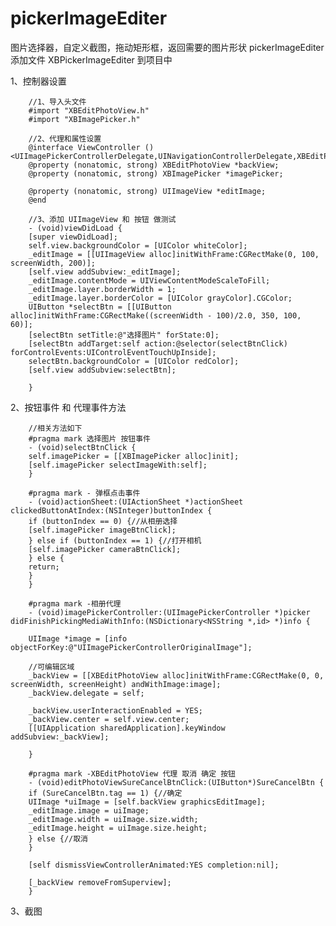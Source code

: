 # pickerImageEditer
图片选择器，自定义截图，拖动矩形框，返回需要的图片形状
pickerImageEditer
添加文件 XBPickerImageEditer 到项目中

1、控制器设置

        //1、导入头文件
        #import "XBEditPhotoView.h"
        #import "XBImagePicker.h"

        //2、代理和属性设置
        @interface ViewController ()<UIImagePickerControllerDelegate,UINavigationControllerDelegate,XBEditPhotoDelegate,UIActionSheetDelegate>
        @property (nonatomic, strong) XBEditPhotoView *backView;
        @property (nonatomic, strong) XBImagePicker *imagePicker;

        @property (nonatomic, strong) UIImageView *editImage;
        @end

        //3、添加 UIImageView 和 按钮 做测试
        - (void)viewDidLoad {
        [super viewDidLoad];
        self.view.backgroundColor = [UIColor whiteColor];
        _editImage = [[UIImageView alloc]initWithFrame:CGRectMake(0, 100, screenWidth, 200)];
        [self.view addSubview:_editImage];
        _editImage.contentMode = UIViewContentModeScaleToFill;
        _editImage.layer.borderWidth = 1;
        _editImage.layer.borderColor = [UIColor grayColor].CGColor;
        UIButton *selectBtn = [[UIButton alloc]initWithFrame:CGRectMake((screenWidth - 100)/2.0, 350, 100, 60)];
        [selectBtn setTitle:@"选择图片" forState:0];
        [selectBtn addTarget:self action:@selector(selectBtnClick) forControlEvents:UIControlEventTouchUpInside];
        selectBtn.backgroundColor = [UIColor redColor];
        [self.view addSubview:selectBtn];

        }

2、按钮事件 和 代理事件方法

        //相关方法如下
        #pragma mark 选择图片 按钮事件
        - (void)selectBtnClick {
        self.imagePicker = [[XBImagePicker alloc]init];
        [self.imagePicker selectImageWith:self];
        }

        #pragma mark - 弹框点击事件
        - (void)actionSheet:(UIActionSheet *)actionSheet clickedButtonAtIndex:(NSInteger)buttonIndex {
        if (buttonIndex == 0) {//从相册选择
        [self.imagePicker imageBtnClick];
        } else if (buttonIndex == 1) {//打开相机
        [self.imagePicker cameraBtnClick];
        } else {
        return;
        }
        }

        #pragma mark -相册代理
        - (void)imagePickerController:(UIImagePickerController *)picker didFinishPickingMediaWithInfo:(NSDictionary<NSString *,id> *)info {

        UIImage *image = [info objectForKey:@"UIImagePickerControllerOriginalImage"];

        //可编辑区域
        _backView = [[XBEditPhotoView alloc]initWithFrame:CGRectMake(0, 0, screenWidth, screenHeight) andWithImage:image];
        _backView.delegate = self;

        _backView.userInteractionEnabled = YES;
        _backView.center = self.view.center;
        [[UIApplication sharedApplication].keyWindow addSubview:_backView];

        }

        #pragma mark -XBEditPhotoView 代理 取消 确定 按钮
        - (void)editPhotoViewSureCancelBtnClick:(UIButton*)SureCancelBtn {
        if (SureCancelBtn.tag == 1) {//确定
        UIImage *uiImage = [self.backView graphicsEditImage];
        _editImage.image = uiImage;
        _editImage.width = uiImage.size.width;
        _editImage.height = uiImage.size.height;
        } else {//取消
        }

        [self dismissViewControllerAnimated:YES completion:nil];

        [_backView removeFromSuperview];
        }
3、截图

